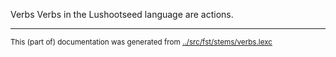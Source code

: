 Verbs
Verbs in the Lushootseed language are actions.










* * *
<small>This (part of) documentation was generated from [../src/fst/stems/verbs.lexc](http://github.com/giellalt/lang-lut/blob/main/../src/fst/stems/verbs.lexc)</small>